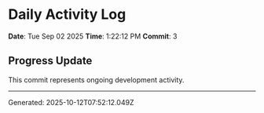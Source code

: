 # Daily Activity Log

**Date**: Tue Sep 02 2025
**Time**: 1:22:12 PM
**Commit**: 3

## Progress Update

This commit represents ongoing development activity.

---
Generated: 2025-10-12T07:52:12.049Z
